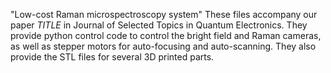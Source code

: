 "Low-cost Raman microspectroscopy system"
These files accompany our paper _TITLE_ in Journal of Selected Topics in Quantum Electronics. They provide python control code to control the bright field and Raman cameras, as well as stepper motors for auto-focusing and auto-scanning. They also provide the STL files for several 3D printed parts.
